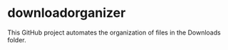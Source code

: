 # downloadorganizer
This GitHub project automates the organization of files in the Downloads folder.
